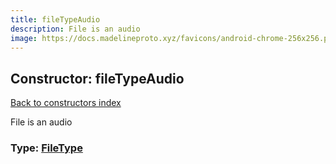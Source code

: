 ```yaml
---
title: fileTypeAudio
description: File is an audio
image: https://docs.madelineproto.xyz/favicons/android-chrome-256x256.png
---
```

## Constructor: fileTypeAudio  
[Back to constructors index](index.md)



File is an audio




### Type: [FileType](../types/FileType.md)


